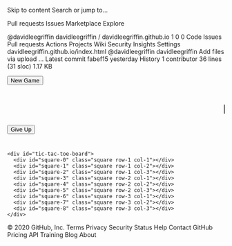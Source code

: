 Skip to content
Search or jump to…

Pull requests
Issues
Marketplace
Explore
 
@davidleegriffin 
davidleegriffin
/
davidleegriffin.github.io
1
0
0
Code
Issues
Pull requests
Actions
Projects
Wiki
Security
Insights
Settings
davidleegriffin.github.io/index.html
@davidleegriffin
davidleegriffin Add files via upload
…
Latest commit fabef15 yesterday
 History
 1 contributor
36 lines (31 sloc)  1.17 KB
 
<!DOCTYPE html>
<html lang="en">

<head>
  <meta charset="UTF-8">
  <meta name="viewport" content="width=device-width, initial-scale=1.0">
  <title>App Academy Hollywood Suares Tic-Tac-Toe Project</title>
  <link rel="stylesheet" href="./site.css">
</head>

<body>
  <div class="actions">
    <button id="new-game">New Game</button>
    <span id="banner" class="banner"><h1><marquee>LETS PLAY HOLLYWOOD SQUARES!!!</marquee></h1></span>
    <button id="give-up">Give Up</button>
  </div>
  <div id="game">
    <h1 class="announcement" id="game-status"></h1>
    
    <div id="tic-tac-toe-board">
      <div id="square-0" class="square row-1 col-1"></div>
      <div id="square-1" class="square row-1 col-2"></div>
      <div id="square-2" class="square row-1 col-3"></div>
      <div id="square-3" class="square row-2 col-1"></div>
      <div id="square-4" class="square row-2 col-2"></div>
      <div id="square-5" class="square row-2 col-3"></div>
      <div id="square-6" class="square row-3 col-1"></div>
      <div id="square-7" class="square row-3 col-2"></div>
      <div id="square-8" class="square row-3 col-3"></div>
    </div>
    
  </div>
  <script src="./tic-tac-toe.js"></script>
</body>

</html>
© 2020 GitHub, Inc.
Terms
Privacy
Security
Status
Help
Contact GitHub
Pricing
API
Training
Blog
About

